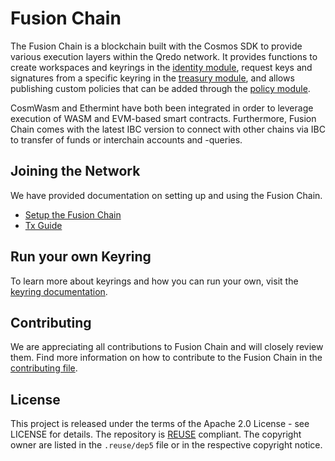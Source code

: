 # Fusion Chain

The Fusion Chain is a blockchain built with the Cosmos SDK to provide various execution layers within the Qredo network.
It provides functions to create workspaces and keyrings in the [identity module](./blockchain/x/identity/README.md), 
request keys and signatures from a specific keyring in the [treasury module](./blockchain/x/treasury/README.md),
and allows publishing custom policies that can be added through the [policy module](./blockchain/x/policy/README.md). 

CosmWasm and Ethermint have both been integrated in order to leverage execution of WASM and EVM-based smart contracts.
Furthermore, Fusion Chain comes with the latest IBC version to connect with other chains via IBC to transfer of funds or
interchain accounts and -queries. 

## Joining the Network

We have provided documentation on setting up and using the Fusion Chain.
- [Setup the Fusion Chain](./SETUP.md)
- [Tx Guide](./GUIDE.md)

## Run your own Keyring
To learn more about keyrings and how you can run your own, visit the [keyring documentation](./keyring/README.md).

## Contributing

We are appreciating all contributions to Fusion Chain and will closely review them. Find more information on how to
contribute to the Fusion Chain in the [contributing file](./CONTRIBUTING.md).


## License

This project is released under the terms of the Apache 2.0 License - see
LICENSE for details. The repository is [REUSE](https://reuse.software/)
compliant. The copyright owner are listed in the `.reuse/dep5` file or in the
respective copyright notice.

